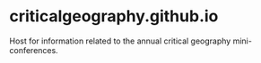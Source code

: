 # criticalgeography.github.io
Host for information related to the annual critical geography mini-conferences.
